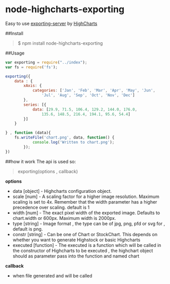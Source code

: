 # node-highcharts-exporting
Easy to use [exporting-server](https://github.com/highslide-software/highcharts.com/tree/master/exporting-server/phantomjs) by [HighCharts](http://www.highcharts.com/component/content/article/2-news/52-serverside-generated-charts)

##Install
> $ npm install node-highcharts-exporting

##Usage
``` javascript
var exporting = require("../index");
var fs = require('fs');

exporting({
    data : {
        xAxis: {
            categories: ['Jan', 'Feb', 'Mar', 'Apr', 'May', 'Jun',
                'Jul', 'Aug', 'Sep', 'Oct', 'Nov', 'Dec']
        },
        series: [{
            data: [29.9, 71.5, 106.4, 129.2, 144.0, 176.0,
                135.6, 148.5, 216.4, 194.1, 95.6, 54.4]
        }]
    }

} , function (data){
    fs.writeFile('chart.png', data, function() {
            console.log('Written to chart.png');
        });
})
```

##how it work
The api is used so:
> exporting(options , callback)

**options**
- data [object]       - Highcharts configuration object.
- scale [num]      - A scaling factor for a higher image resolution. Maximum scaling is set to 4x. Remember that the width parameter has a higher precedence over scaling. default is 1
- width [num]       - The exact pixel width of the exported image. Defaults to chart.width or 600px. Maximum width is 2000px.
- type [string]       - Image format , the type can be of jpg, png, pfd or svg for , default is png.
- constr [string]      - Can be one of Chart or StockChart. This depends on whether you want to generate Highstock or basic Highcharts
- executed [function]   - The executed is a function which will be called in the constructor of Highcharts to be executed , the highchart object should  as parameter pass into the function and named chart

**callback**
-  when file generated and will be called


